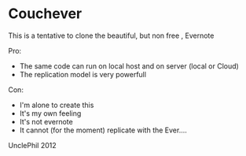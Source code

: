 # Couchever

This is a tentative to clone the beautiful, but non free , Evernote 

Pro:

+  The same code can run on local host and on server (local or Cloud)
+  The replication model is very powerfull
 
Con:

+  I'm alone to create this
+  It's my own feeling
+  It's not evernote
+  It cannot (for the moment) replicate with the Ever....
 
UnclePhil 2012
